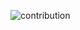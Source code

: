 ![contribution](https://raw.githubusercontent.com/vinitparekh17/vinitparekh17/output/github-contribution-grid-snake.svg)
